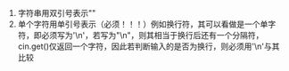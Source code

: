 1. 字符串用双引号表示""
2. 单个字符用单引号表示（必须！！！）例如换行符，其可以看做是一个单字符，即必须写为'\n'，若写为"\n"，则其相当于换行后还有一个分隔符，cin.get()仅返回一个字符，因此若判断输入的是否为换行，则必须用'\n'与其比较